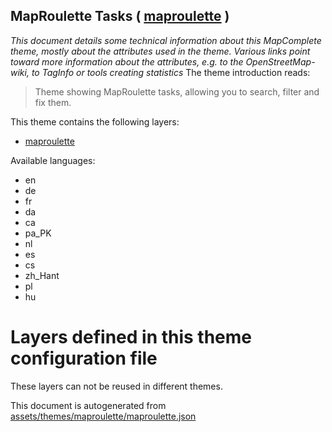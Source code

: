 [//]: # (WARNING: this file is automatically generated. Please find the sources at the bottom and edit those sources)

## MapRoulette Tasks ( [maproulette](https://mapcomplete.org/maproulette) )
_This document details some technical information about this MapComplete theme, mostly about the attributes used in the theme. Various links point toward more information about the attributes, e.g. to the OpenStreetMap-wiki, to TagInfo or tools creating statistics_
The theme introduction reads:

> Theme showing MapRoulette tasks, allowing you to search, filter and fix them.

This theme contains the following layers:

 - [maproulette](../Layers/maproulette.md)

Available languages:

 - en
 - de
 - fr
 - da
 - ca
 - pa_PK
 - nl
 - es
 - cs
 - zh_Hant
 - pl
 - hu

# Layers defined in this theme configuration file
These layers can not be reused in different themes.


This document is autogenerated from [assets/themes/maproulette/maproulette.json](https://github.com/pietervdvn/MapComplete/blob/develop/assets/themes/maproulette/maproulette.json)
